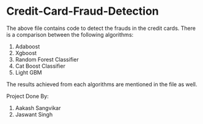 # Credit-Card-Fraud-Detection

The above file contains code to detect the frauds in the credit cards. There is a comparison between the following algorithms:

1) Adaboost
2) Xgboost
3) Random Forest Classifier
4) Cat Boost Classifier
5) Light GBM

The results achieved from each algorithms are mentioned in the file as well.


Project Done By:
1) Aakash Sangvikar
2) Jaswant Singh
